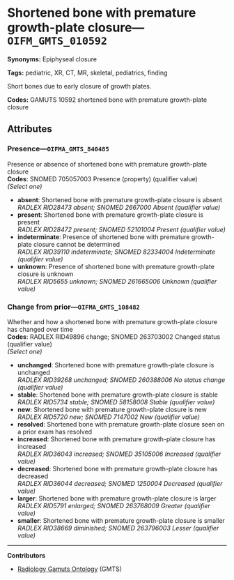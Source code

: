 # Shortened bone with premature growth-plate closure—`OIFM_GMTS_010592`

**Synonyms:** Epiphyseal closure

**Tags:** pediatric, XR, CT, MR, skeletal, pediatrics, finding

Short bones due to early closure of growth plates.

**Codes:** GAMUTS 10592 shortened bone with premature growth-plate closure

## Attributes

### Presence—`OIFMA_GMTS_840485`

Presence or absence of shortened bone with premature growth-plate closure  
**Codes**: SNOMED 705057003 Presence (property) (qualifier value)  
*(Select one)*

- **absent**: Shortened bone with premature growth-plate closure is absent  
_RADLEX RID28473 absent; SNOMED 2667000 Absent (qualifier value)_
- **present**: Shortened bone with premature growth-plate closure is present  
_RADLEX RID28472 present; SNOMED 52101004 Present (qualifier value)_
- **indeterminate**: Presence of shortened bone with premature growth-plate closure cannot be determined  
_RADLEX RID39110 indeterminate; SNOMED 82334004 Indeterminate (qualifier value)_
- **unknown**: Presence of shortened bone with premature growth-plate closure is unknown  
_RADLEX RID5655 unknown; SNOMED 261665006 Unknown (qualifier value)_

### Change from prior—`OIFMA_GMTS_108482`

Whether and how a shortened bone with premature growth-plate closure has changed over time  
**Codes**: RADLEX RID49896 change; SNOMED 263703002 Changed status (qualifier value)  
*(Select one)*

- **unchanged**: Shortened bone with premature growth-plate closure is unchanged  
_RADLEX RID39268 unchanged; SNOMED 260388006 No status change (qualifier value)_
- **stable**: Shortened bone with premature growth-plate closure is stable  
_RADLEX RID5734 stable; SNOMED 58158008 Stable (qualifier value)_
- **new**: Shortened bone with premature growth-plate closure is new  
_RADLEX RID5720 new; SNOMED 7147002 New (qualifier value)_
- **resolved**: Shortened bone with premature growth-plate closure seen on a prior exam has resolved  
- **increased**: Shortened bone with premature growth-plate closure has increased  
_RADLEX RID36043 increased; SNOMED 35105006 Increased (qualifier value)_
- **decreased**: Shortened bone with premature growth-plate closure has decreased  
_RADLEX RID36044 decreased; SNOMED 1250004 Decreased (qualifier value)_
- **larger**: Shortened bone with premature growth-plate closure is larger  
_RADLEX RID5791 enlarged; SNOMED 263768009 Greater (qualifier value)_
- **smaller**: Shortened bone with premature growth-plate closure is smaller  
_RADLEX RID38669 diminished; SNOMED 263796003 Lesser (qualifier value)_

---

**Contributors**

- [Radiology Gamuts Ontology](https://gamuts.net/) (GMTS)